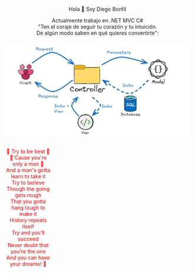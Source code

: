 <article>
    <p align="center" width="300">
        Hola 👋 Soy Diego Bonfil <br>
    </p>
    <p align="center" width="300">
        Actualmente trabajo en .NET MVC C# <br>
        "Ten el coraje de seguir tu corazón y tu intuición.<br> De algún modo saben en qué quieres convertirte": <br>
    </p>
    <p align="center" width="300">
     <img align="center" src="https://github.com/bonfildev/bonfildev/blob/main/assets/mvc.JPG"/>
    </p>
    <p align="center" width="300" style ="width:25%; color:red ">
        <br>🎵 Try to be best 🎵<br>
        🎵‘Cause you're only a man 🎵<br>
        And a man's gotta learn to take it <br>
        Try to believe <br>
        Though the going gets rough <br>
        That you gotta hang tough to make it <br>
        History repeats itself <br>
        Try and you'll succeed <br>
        Never doubt that you're the one <br>
        And you can have your dreams! 🥇<br>
    </p>

</article>
